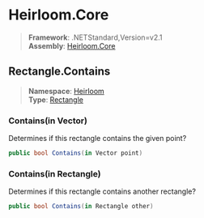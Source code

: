 # Heirloom.Core

> **Framework**: .NETStandard,Version=v2.1  
> **Assembly**: [Heirloom.Core][0]  

## Rectangle.Contains

> **Namespace**: [Heirloom][0]  
> **Type**: [Rectangle][1]  

### Contains(in Vector)

Determines if this rectangle contains the given point?

```cs
public bool Contains(in Vector point)
```

### Contains(in Rectangle)

Determines if this rectangle contains another rectangle?

```cs
public bool Contains(in Rectangle other)
```

[0]: ../Heirloom.Core.md
[1]: Heirloom.Rectangle.md
